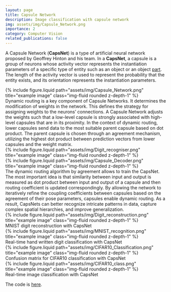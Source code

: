 ```yaml
---
layout: page
title: Capsule Network
description: Image classification with capsule network
img: assets/img/Capsule_Network.png
importance: 2
category: Computer Vision
related_publications: false
---
```


A Capsule Network (**CapsNet**) is a type of artificial neural network proposed by Geoffrey Hinton and his team. In a **CapsNet**, a capsule is a group of neurons whose activity vector represents the instantiation parameters of a specific type of entity such as an object or an object [part](https://arxiv.org/abs/1710.09829). The length of the activity vector is used to represent the probability that the entity exists, and its orientation represents the instantiation parameters. 

<div class="row">
    <div class="col-sm mt-3 mt-md-0">
        {% include figure.liquid path="assets/img/Capsule_Network.png" title="example image" class="img-fluid rounded z-depth-1" %}
    </div>
</div>
<div class="caption">
    Dynamic routing is a key component of Capsule Networks. It determines the modification of weights in the network. This defines the strategy for assigning weights to the neurons’ connections. A Capsule Network adjusts the weights such that a low-level capsule is strongly associated with high-level capsules that are in its proximity. In the context of dynamic routing, lower capsules send data to the most suitable parent capsule based on dot product. The parent capsule is chosen through an agreement mechanism, utilizing the highest dot product between prediction vectors from lower capsules and the weight matrix. 
</div>

<div class="row">
    <div class="col-sm mt-3 mt-md-0">
        {% include figure.liquid path="assets/img/Digit_recogniser.png" title="example image" class="img-fluid rounded z-depth-1" %}
    </div>
    <div class="col-sm mt-3 mt-md-0">
        {% include figure.liquid path="assets/img/Capsule_Decoder.png" title="example image" class="img-fluid rounded z-depth-1" %}
    </div>
</div>
<div class="caption">
    The dynamic routing algorithm by agreement allows to train the CapsNet. The most important idea is that similarity between input and output is measured as dot product between input and output of a capsule and then routing coefficient is updated correspondingly. By allowing the network to iteratively refine the coupling coefficients between capsules based on the agreement of their pose parameters, capsules enable dynamic routing. As a result, CapsNets can better recognize intricate patterns in data, capture complex spatial hierarchies, and improve generalization. 
</div>

<div class="row">
    <div class="col-sm mt-3 mt-md-0">
        {% include figure.liquid path="assets/img/Digit_reconstruction.png" title="example image" class="img-fluid rounded z-depth-1" %}
    </div>
</div>
<div class="caption">
    MNIST digit reconstruction with CapsNet
</div>

<div class="row">
    <div class="col-sm mt-3 mt-md-0">
        {% include figure.liquid path="assets/img/MNIST_recognition.png" title="example image" class="img-fluid rounded z-depth-1" %}
    </div>
</div>
<div class="caption">
    Real-time hand written digit classification with CapsNet
</div>

<div class="row">
    <div class="col-sm mt-3 mt-md-0">
        {% include figure.liquid path="assets/img/CIFAR10_Classification.png" title="example image" class="img-fluid rounded z-depth-1" %}
    </div>
</div>
<div class="caption">
    Confusion matrix for CIFAR10 classification with CapsNet
</div>

<div class="row">
    <div class="col-sm mt-3 mt-md-0">
        {% include figure.liquid path="assets/img/CIFAR10_class.png" title="example image" class="img-fluid rounded z-depth-1" %}
    </div>
</div>
<div class="caption">
    Real-time image classification with CapsNet
</div>

The code is [here](https://github.com/jayabrata97/IISC_Machine_Learning_E0_270/tree/main/Final%20project/CapsNet/code).